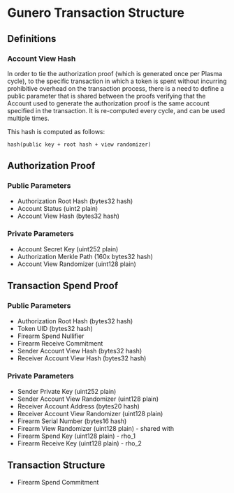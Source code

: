 # Gunero Transaction Structure

## Definitions

### Account View Hash
In order to tie the authorization proof (which is generated once per Plasma cycle),
to the specific transaction in which a token is spent without incurring prohibitive
overhead on the transaction process, there is a need to define a public parameter that
is shared between the proofs verifying that the Account used to generate the authorization
proof is the same account specified in the transaction. It is re-computed every cycle,
and can be used multiple times.

This hash is computed as follows:
```
hash(public key + root hash + view randomizer)
```

## Authorization Proof

### Public Parameters
* Authorization Root Hash (bytes32 hash)
* Account Status (uint2 plain)
* Account View Hash (bytes32 hash)

### Private Parameters
* Account Secret Key (uint252 plain)
* Authorization Merkle Path (160x bytes32 hash)
* Account View Randomizer (uint128 plain)

## Transaction Spend Proof

### Public Parameters
* Authorization Root Hash (bytes32 hash)
* Token UID (bytes32 hash)
* Firearm Spend Nullifier
* Firearm Receive Commitment
* Sender Account View Hash (bytes32 hash)
* Receiver Account View Hash (bytes32 hash)

### Private Parameters
* Sender Private Key (uint252 plain)
* Sender Account View Randomizer (uint128 plain)
* Receiver Account Address (bytes20 hash)
* Receiver Account View Randomizer (uint128 plain)
* Firearm Serial Number (bytes16 hash)
* Firearm View Randomizer (uint128 plain) - shared with
* Firearm Spend Key (uint128 plain) - rho_1
* Firearm Receive Key (uint128 plain) - rho_2

## Transaction Structure
* Firearm Spend Commitment
